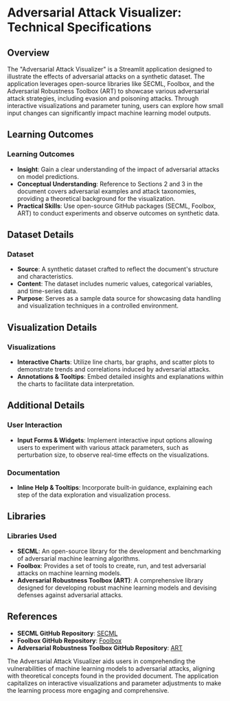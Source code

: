 # Adversarial Attack Visualizer: Technical Specifications

## Overview

The "Adversarial Attack Visualizer" is a Streamlit application designed to illustrate the effects of adversarial attacks on a synthetic dataset. The application leverages open-source libraries like SECML, Foolbox, and the Adversarial Robustness Toolbox (ART) to showcase various adversarial attack strategies, including evasion and poisoning attacks. Through interactive visualizations and parameter tuning, users can explore how small input changes can significantly impact machine learning model outputs.

## Learning Outcomes

### Learning Outcomes

- **Insight**: Gain a clear understanding of the impact of adversarial attacks on model predictions.
- **Conceptual Understanding**: Reference to Sections 2 and 3 in the document covers adversarial examples and attack taxonomies, providing a theoretical background for the visualization.
- **Practical Skills**: Use open-source GitHub packages (SECML, Foolbox, ART) to conduct experiments and observe outcomes on synthetic data.
  
## Dataset Details

### Dataset

- **Source**: A synthetic dataset crafted to reflect the document's structure and characteristics.
- **Content**: The dataset includes numeric values, categorical variables, and time-series data.
- **Purpose**: Serves as a sample data source for showcasing data handling and visualization techniques in a controlled environment.

## Visualization Details

### Visualizations

- **Interactive Charts**: Utilize line charts, bar graphs, and scatter plots to demonstrate trends and correlations induced by adversarial attacks. 
- **Annotations & Tooltips**: Embed detailed insights and explanations within the charts to facilitate data interpretation.

## Additional Details

### User Interaction

- **Input Forms & Widgets**: Implement interactive input options allowing users to experiment with various attack parameters, such as perturbation size, to observe real-time effects on the visualizations.

### Documentation

- **Inline Help & Tooltips**: Incorporate built-in guidance, explaining each step of the data exploration and visualization process.

## Libraries

### Libraries Used

- **SECML**: An open-source library for the development and benchmarking of adversarial machine learning algorithms.
- **Foolbox**: Provides a set of tools to create, run, and test adversarial attacks on machine learning models.
- **Adversarial Robustness Toolbox (ART)**: A comprehensive library designed for developing robust machine learning models and devising defenses against adversarial attacks.

## References

- **SECML GitHub Repository**: [SECML](https://github.com/secml/secml)
- **Foolbox GitHub Repository**: [Foolbox](https://github.com/bethgelab/foolbox)
- **Adversarial Robustness Toolbox GitHub Repository**: [ART](https://github.com/Trusted-AI/adversarial-robustness-toolbox)

The Adversarial Attack Visualizer aids users in comprehending the vulnerabilities of machine learning models to adversarial attacks, aligning with theoretical concepts found in the provided document. The application capitalizes on interactive visualizations and parameter adjustments to make the learning process more engaging and comprehensive.